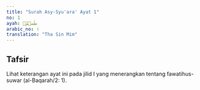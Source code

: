 ```yaml
---
title: "Surah Asy-Syu'ara' Ayat 1"
no: 1
ayah: طٰسۤمّۤ 
arabic_no: ١
translation: "Tha Sin Mim"
---
```


## Tafsir

Lihat keterangan ayat ini pada jilid I yang menerangkan tentang fawatihus-suwar (al-Baqarah/2: 1).